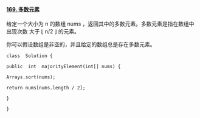 ﻿#### [169. 多数元素](https://leetcode.cn/problems/majority-element/)
给定一个大小为 n 的数组 nums ，返回其中的多数元素。多数元素是指在数组中出现次数 大于 ⌊ n/2 ⌋ 的元素。

你可以假设数组是非空的，并且给定的数组总是存在多数元素。

~~~
class  Solution {

public  int  majorityElement(int[] nums) {

Arrays.sort(nums);

return nums[nums.length / 2];

}

}
~~~
